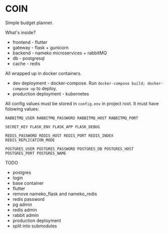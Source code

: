 # COIN
Simple budget planner.

What's inside?
* frontend - flutter
* gateway - flask + gunicorn
* backend - nameko microservices + rabbitMQ
* db - postgresql
* cache - redis

All wrapped up in docker containers.

* dev deployment - docker-compose. Run `docker-compose build; docker-compose up` to deploy.
* production deployment - kubernetes

All config values must be stored in `config.env` in project root. It must have folowing values:

`RABBITMQ_USER RABBITMQ_PASSWORD RABBITMQ_HOST RABBITMQ_PORT`

`SECRET_KEY FLASK_ENV FLASK_APP FLASK_DEBUG`

`REDIS_PASSWORD REDIS_HOST REDIS_PORT REDIS_INDEX REDIS_REPLICATION_MODE`

`POSTGRES_USER POSTGRES_PASSWORD POSTGRES_DB POSTGRES_HOST POSTGRES_PORT POSTGRES_NAME`


TODO
* postgres
* login
* base container
* flutter
* remove nameko_flask and nameko_redis
* redis password
* pg admin
* redis admin
* rabbit admin
* production deployment
* split into submodules

